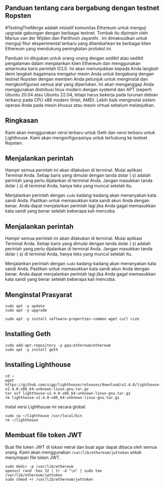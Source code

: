 ## Panduan tentang cara bergabung dengan testnet Ropsten
#TestingTheMerge adalah inisiatif komunitas Ethereum untuk menguji upgrade gabungan dengan berbagai testnet. Tombak itu dipimpin oleh Marius van der Wijden dan Parithosh Jayanthi . Ini dimaksudkan untuk menguji fitur eksperimental terbaru yang ditambahkan ke berbagai klien Ethereum yang mendukung peningkatan protokol ini.

Panduan ini ditujukan untuk orang-orang dengan sedikit atau sedikit pengalaman dalam menjalankan klien Ethereum dan menggunakan antarmuka baris perintah (CLI). Ini akan menunjukkan kepada Anda langkah demi langkah bagaimana mengatur mesin Anda untuk bergabung dengan testnet Ropsten dengan memberi Anda petunjuk untuk menginstal dan mengkonfigurasi semua alat yang diperlukan. Ini akan menganggap Anda menggunakan distribusi linux modern dengan systemd dan APT (seperti Ubuntu 20.04 atau Ubuntu 22.04, tetapi harus bekerja pada turunan debian terbaru) pada CPU x86 modern (Intel, AMD). Lebih baik menginstal sistem operasi Anda pada mesin khusus atau mesin virtual sebelum melanjutkan.

## Ringkasan 

Kami akan menggunakan versi terbaru untuk Geth dan versi terbaru untuk Lighthouse. Kami akan mengonfigurasinya untuk terhubung ke testnet Ropsten.

## Menjalankan perintah

Hampir semua perintah ini akan dilakukan di terminal. Mulai aplikasi Terminal Anda. Setiap baris yang dimulai dengan tanda dolar ( `$`) adalah perintah yang perlu dijalankan di terminal Anda. Jangan masukkan tanda dolar ( `$`) di terminal Anda, hanya teks yang muncul setelah itu.

Menjalankan perintah dengan `sudo` kadang-kadang akan menanyakan kata sandi Anda. Pastikan untuk memasukkan kata sandi akun Anda dengan benar. Anda dapat menjalankan perintah lagi jika Anda gagal memasukkan kata sandi yang benar setelah beberapa kali mencoba.

## Menjalankan perintah 

Hampir semua perintah ini akan dilakukan di terminal. Mulai aplikasi Terminal Anda. Setiap baris yang dimulai dengan tanda dolar ( `$`) adalah perintah yang perlu dijalankan di terminal Anda. Jangan masukkan tanda dolar ( `$`) di terminal Anda, hanya teks yang muncul setelah itu.

Menjalankan perintah dengan `sudo` kadang-kadang akan menanyakan kata sandi Anda. Pastikan untuk memasukkan kata sandi akun Anda dengan benar. Anda dapat menjalankan perintah lagi jika Anda gagal memasukkan kata sandi yang benar setelah beberapa kali mencoba.

## Menginstal Prasyarat
```
sudo apt -y update
sudo apt -y upgrade
```
```
sudo apt -y install software-properties-common wget curl ccze
```
## Installing Geth
```
sudo add-apt-repository -y ppa:ethereum/ethereum
sudo apt -y install geth
```

## Installing Lighthouse

```
cd ~
wget https://github.com/sigp/lighthouse/releases/download/v2.4.0/lighthouse-v2.4.0-x86_64-unknown-linux-gnu.tar.gz
tar xvf lighthouse-v2.4.0-x86_64-unknown-linux-gnu.tar.gz
rm lighthouse-v2.4.0-x86_64-unknown-linux-gnu.tar.gz
```
Instal versi Lighthouse ini secara global.
```
sudo cp ~/lighthouse /usr/local/bin
rm ~/lighthouse
```
## Membuat file token JWT
Buat file token JWT di lokasi netral dan buat agar dapat dibaca oleh semua orang. Kami akan menggunakan `/var/lib/ethereum/jwttoken` untuk menyimpan file token JWT.
```
sudo mkdir -p /var/lib/ethereum
openssl rand -hex 32 | tr -d "\n" | sudo tee /var/lib/ethereum/jwttoken
sudo chmod +r /var/lib/ethereum/jwttoken
```
